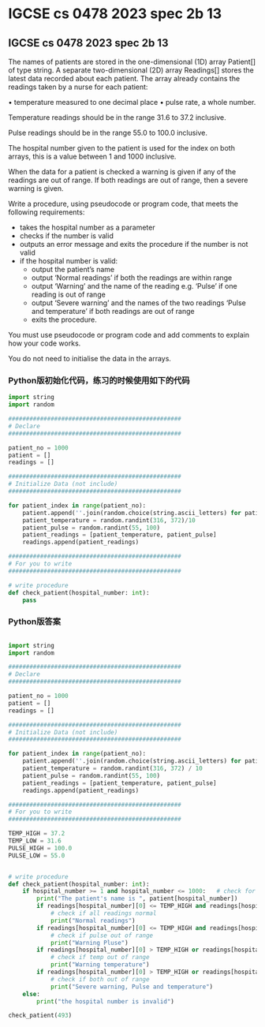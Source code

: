 # IGCSE cs 0478 2023 spec 2b 13

## IGCSE cs 0478 2023 spec 2b 13

The names of patients are stored in the one-dimensional (1D) array Patient\[] of type string. A separate two-dimensional (2D) array Readings\[] stores the latest data recorded about each patient. The array already contains the readings taken by a nurse for each patient:

• temperature measured to one decimal place • pulse rate, a whole number.

Temperature readings should be in the range 31.6 to 37.2 inclusive.

Pulse readings should be in the range 55.0 to 100.0 inclusive.

The hospital number given to the patient is used for the index on both arrays, this is a value between 1 and 1000 inclusive.

When the data for a patient is checked a warning is given if any of the readings are out of range. If both readings are out of range, then a severe warning is given.

Write a procedure, using pseudocode or program code, that meets the following requirements:

* takes the hospital number as a parameter
* checks if the number is valid
* outputs an error message and exits the procedure if the number is not valid
* if the hospital number is valid:
  * output the patient’s name
  * output ‘Normal readings’ if both the readings are within range
  * output ‘Warning’ and the name of the reading e.g. ‘Pulse’ if one reading is out of range
  * output ‘Severe warning’ and the names of the two readings ‘Pulse and temperature’ if both readings are out of range
  * exits the procedure.

You must use pseudocode or program code and add comments to explain how your code works.

You do not need to initialise the data in the arrays.

### Python版初始化代码，练习的时候使用如下的代码

```python
import string
import random

#################################################
# Declare
#################################################

patient_no = 1000
patient = []
readings = []

#################################################
# Initialize Data (not include)
#################################################

for patient_index in range(patient_no):
    patient.append(''.join(random.choice(string.ascii_letters) for patient_name_index in range(6)))
    patient_temperature = random.randint(316, 372)/10
    patient_pulse = random.randint(55, 100)
    patient_readings = [patient_temperature, patient_pulse]
    readings.append(patient_readings)

#################################################
# For you to write
#################################################

# write procedure
def check_patient(hospital_number: int):
    pass
```

### Python版答案

```python

import string
import random

#################################################
# Declare
#################################################

patient_no = 1000
patient = []
readings = []

#################################################
# Initialize Data (not include)
#################################################

for patient_index in range(patient_no):
    patient.append(''.join(random.choice(string.ascii_letters) for patient_name_index in range(6)))
    patient_temperature = random.randint(316, 372) / 10
    patient_pulse = random.randint(55, 100)
    patient_readings = [patient_temperature, patient_pulse]
    readings.append(patient_readings)

#################################################
# For you to write
#################################################

TEMP_HIGH = 37.2
TEMP_LOW = 31.6
PULSE_HIGH = 100.0
PULSE_LOW = 55.0


# write procedure
def check_patient(hospital_number: int):
    if hospital_number >= 1 and hospital_number <= 1000:   # check for valid hospital number
        print("The patient's name is ", patient[hospital_number])
        if readings[hospital_number][0] <= TEMP_HIGH and readings[hospital_number][0] >= TEMP_LOW and readings[hospital_number][1] <= PULSE_HIGH and readings[hospital_number][1] >= PULSE_LOW:
            # check if all readings normal
            print("Normal readings")
        if readings[hospital_number][0] <= TEMP_HIGH and readings[hospital_number][0] >= TEMP_LOW and readings[hospital_number][1] > PULSE_HIGH or readings[hospital_number][1] < PULSE_LOW:
            # check if pulse out of range
            print("Warning Pluse")
        if readings[hospital_number][0] > TEMP_HIGH or readings[hospital_number][0] < TEMP_LOW and readings[hospital_number][1] <= PULSE_HIGH and readings[hospital_number][1] >= PULSE_LOW:
            # check if temp out of range
            print("Warning temperature")
        if readings[hospital_number][0] > TEMP_HIGH or readings[hospital_number][0] < TEMP_LOW and readings[hospital_number][1] > PULSE_HIGH and readings[hospital_number][1] < PULSE_LOW:
            # check if both out of range
            print("Severe warning, Pulse and temperature")
    else:
        print("the hospital number is invalid")

check_patient(493)
```
